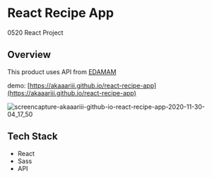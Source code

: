 # React Recipe App

0520 React Project

## Overview

This product uses API from [EDAMAM](https://www.edamam.com)

demo: [https://akaaariii.github.io/react-recipe-app](https://akaaariii.github.io/react-recipe-app)

![screencapture-akaaariii-github-io-react-recipe-app-2020-11-30-04_17_50](https://user-images.githubusercontent.com/64046039/100609715-4bffd100-32c3-11eb-9602-2c2dfb7c2b28.png)

## Tech Stack
* React
* Sass
* API
